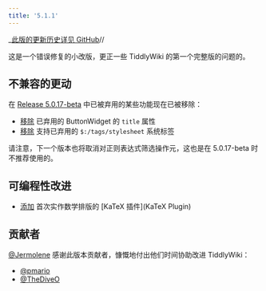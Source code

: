```yaml
---
title: '5.1.1'
---
```


_[此版的更新历史详见 GitHub](https:_github.com/Jermolene/TiddlyWiki5/compare/v5.1.0...v5.1.1)//

这是一个错误修复的小改版，更正一些 TiddlyWiki 的第一个完整版的问题的。

## 不兼容的更动

在 [Release 5.0.17-beta](#Release%205.0.17-beta) 中已被弃用的某些功能现在已被移除：

* [移除](https://github.com/Jermolene/TiddlyWiki5/commit/62edd1e8a3fddc0c11b87c87b3e5b404d8e1e395) 已弃用的 ButtonWidget 的 `title` 属性
* [移除](https://github.com/Jermolene/TiddlyWiki5/commit/d047ccdc84ab6f23779c3614712e0d6fa0ef63ec) 支持已弃用的 `$:/tags/stylesheet` 系统标签

请注意，下一个版本也将取消对正则表达式筛选操作元，这也是在 5.0.17-beta 时不推荐使用的。

## 可编程性改进

* [添加](https://github.com/Jermolene/TiddlyWiki5/commit/96b7d0eebaf73dcfd4eccb848b90caaa055e5e20) 首次实作数学排版的 [KaTeX 插件](KaTeX Plugin)


## 贡献者

[@Jermolene](https://github.com/Jermolene) 感谢此版本贡献者，慷慨地付出他们时间协助改进 TiddlyWiki：

* [@pmario](https://github.com/pmario)
* [@TheDiveO](https://github.com/TheDiveO)
